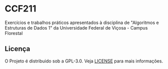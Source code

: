 # CCF211
Exercícios e trabalhos práticos apresentados à disciplina de "Algoritmos e Estruturas de Dados 1" da Universidade Federal de Viçosa - Campus Florestal



## Licença

O Projeto é distribuido sob a GPL-3.0.
Veja [LICENSE](https://github.com/Estelamb/CCF211/blob/master/LICENSE) para mais informações.


